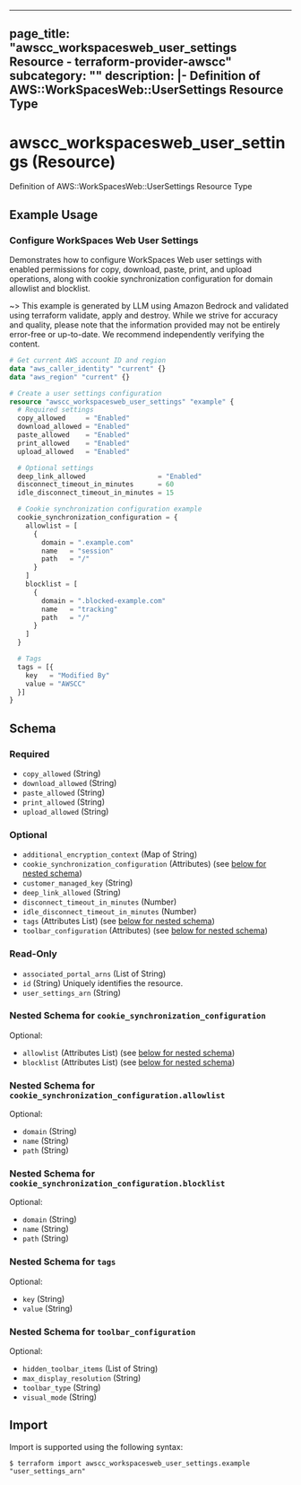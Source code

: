 
---
page_title: "awscc_workspacesweb_user_settings Resource - terraform-provider-awscc"
subcategory: ""
description: |-
  Definition of AWS::WorkSpacesWeb::UserSettings Resource Type
---

# awscc_workspacesweb_user_settings (Resource)

Definition of AWS::WorkSpacesWeb::UserSettings Resource Type

## Example Usage

### Configure WorkSpaces Web User Settings

Demonstrates how to configure WorkSpaces Web user settings with enabled permissions for copy, download, paste, print, and upload operations, along with cookie synchronization configuration for domain allowlist and blocklist.

~> This example is generated by LLM using Amazon Bedrock and validated using terraform validate, apply and destroy. While we strive for accuracy and quality, please note that the information provided may not be entirely error-free or up-to-date. We recommend independently verifying the content.

```terraform
# Get current AWS account ID and region
data "aws_caller_identity" "current" {}
data "aws_region" "current" {}

# Create a user settings configuration
resource "awscc_workspacesweb_user_settings" "example" {
  # Required settings
  copy_allowed     = "Enabled"
  download_allowed = "Enabled"
  paste_allowed    = "Enabled"
  print_allowed    = "Enabled"
  upload_allowed   = "Enabled"

  # Optional settings
  deep_link_allowed                  = "Enabled"
  disconnect_timeout_in_minutes      = 60
  idle_disconnect_timeout_in_minutes = 15

  # Cookie synchronization configuration example
  cookie_synchronization_configuration = {
    allowlist = [
      {
        domain = ".example.com"
        name   = "session"
        path   = "/"
      }
    ]
    blocklist = [
      {
        domain = ".blocked-example.com"
        name   = "tracking"
        path   = "/"
      }
    ]
  }

  # Tags
  tags = [{
    key   = "Modified By"
    value = "AWSCC"
  }]
}
```

<!-- schema generated by tfplugindocs -->
## Schema

### Required

- `copy_allowed` (String)
- `download_allowed` (String)
- `paste_allowed` (String)
- `print_allowed` (String)
- `upload_allowed` (String)

### Optional

- `additional_encryption_context` (Map of String)
- `cookie_synchronization_configuration` (Attributes) (see [below for nested schema](#nestedatt--cookie_synchronization_configuration))
- `customer_managed_key` (String)
- `deep_link_allowed` (String)
- `disconnect_timeout_in_minutes` (Number)
- `idle_disconnect_timeout_in_minutes` (Number)
- `tags` (Attributes List) (see [below for nested schema](#nestedatt--tags))
- `toolbar_configuration` (Attributes) (see [below for nested schema](#nestedatt--toolbar_configuration))

### Read-Only

- `associated_portal_arns` (List of String)
- `id` (String) Uniquely identifies the resource.
- `user_settings_arn` (String)

<a id="nestedatt--cookie_synchronization_configuration"></a>
### Nested Schema for `cookie_synchronization_configuration`

Optional:

- `allowlist` (Attributes List) (see [below for nested schema](#nestedatt--cookie_synchronization_configuration--allowlist))
- `blocklist` (Attributes List) (see [below for nested schema](#nestedatt--cookie_synchronization_configuration--blocklist))

<a id="nestedatt--cookie_synchronization_configuration--allowlist"></a>
### Nested Schema for `cookie_synchronization_configuration.allowlist`

Optional:

- `domain` (String)
- `name` (String)
- `path` (String)


<a id="nestedatt--cookie_synchronization_configuration--blocklist"></a>
### Nested Schema for `cookie_synchronization_configuration.blocklist`

Optional:

- `domain` (String)
- `name` (String)
- `path` (String)



<a id="nestedatt--tags"></a>
### Nested Schema for `tags`

Optional:

- `key` (String)
- `value` (String)


<a id="nestedatt--toolbar_configuration"></a>
### Nested Schema for `toolbar_configuration`

Optional:

- `hidden_toolbar_items` (List of String)
- `max_display_resolution` (String)
- `toolbar_type` (String)
- `visual_mode` (String)

## Import

Import is supported using the following syntax:

```shell
$ terraform import awscc_workspacesweb_user_settings.example "user_settings_arn"
```
